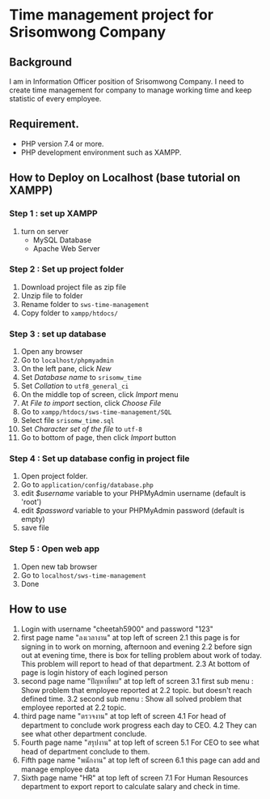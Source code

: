 # Time management project for Srisomwong Company

## Background
I am in Information Officer position of Srisomwong Company. I need to create time management for company to manage working time and keep statistic of every employee.

## Requirement.
- PHP version 7.4 or more.
- PHP development environment such as XAMPP.

## How to Deploy on Localhost (base tutorial on XAMPP)

### Step 1 : set up XAMPP
1. turn on server
    - MySQL Database
    - Apache Web Server

### Step 2 : Set up project folder
1. Download project file as zip file
2. Unzip file to folder
3. Rename folder to `sws-time-management`
3. Copy folder to `xampp/htdocs/`

### Step 3 : set up database
1. Open any browser
2. Go to `localhost/phpmyadmin`
3. On the left pane, click *New*
4. Set *Database name* to `srisomw_time`
5. Set *Collation* to `utf8_general_ci`
6. On the middle top of screen, click *Import* menu
7. At *File to import* section, click *Choose File*
8. Go to `xampp/htdocs/sws-time-management/SQL`
9. Select file `srisomw_time.sql`
10. Set *Character set of the file* to `utf-8`
11. Go to bottom of page, then click *Import* button

### Step 4 : Set up database config in project file
1. Open project folder.
2. Go to `application/config/database.php`
3. edit *$username* variable to your PHPMyAdmin username (default is 'root')
4. edit *$password* variable to your PHPMyAdmin password (default is empty)
5. save file

### Step 5 : Open web app
1. Open new tab browser
2. Go to `localhost/sws-time-management`
3. Done

## How to use
1. Login with username "cheetah5900" and password "123"
2. first page name "ลงเวลางาน" at top left of screen
    2.1 this page is for signing in to work on morning, afternoon and evening
    2.2 before sign out at evening time, there is box for telling problem about work of today. This problem will report to head of that department.
    2.3 At bottom of page is login history of each logined person
3. second page name "ปัญหาที่พบ" at top left of screen
    3.1 first sub menu : Show problem that employee reported at 2.2 topic. but doesn't reach defined time.
    3.2 second sub menu : Show all solved problem that employee reported at 2.2 topic.
4. third page name "ตรวจงาน" at top left of screen
    4.1 For head of department to conclude work progress each day to CEO.
    4.2 They can see what other department conclude.
5. Fourth page name "สรุปงาน" at top left of screen
    5.1 For CEO to see what head of department conclude to them.
6. Fifth page name "พนักงาน" at top left of screen
    6.1 this page can add and manage employee data
7. Sixth page name "HR" at top left of screen
    7.1 For Human Resources department to export report to calculate salary and check in time.


